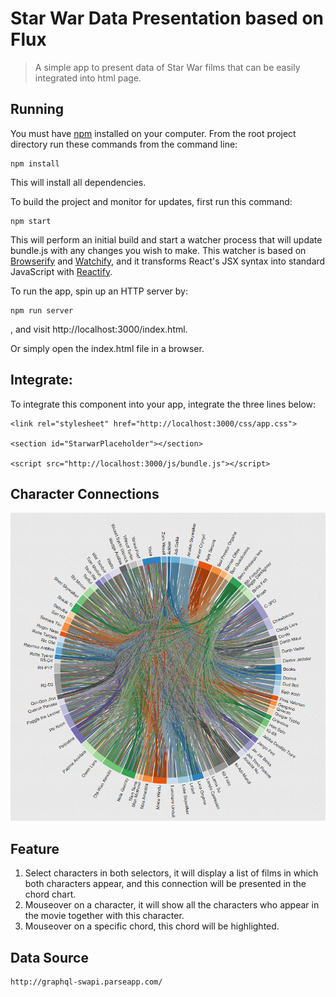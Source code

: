 # Star War Data Presentation based on Flux

> A simple app to present data of Star War films that can be easily integrated into html page.


## Running

You must have [npm](https://www.npmjs.org/) installed on your computer.
From the root project directory run these commands from the command line:

    npm install

This will install all dependencies.

To build the project and monitor for updates, first run this command:

    npm start

This will perform an initial build and start a watcher process that will update bundle.js with any changes you wish to make.  This watcher is based on [Browserify](http://browserify.org/) and [Watchify](https://github.com/substack/watchify), and it transforms React's JSX syntax into standard JavaScript with [Reactify](https://github.com/andreypopp/reactify).

To run the app, spin up an HTTP server by:

    npm run server

, and visit http://localhost:3000/index.html.

Or simply open the index.html file in a browser.

## Integrate:

To integrate this component into your app, integrate the three lines below:

    <link rel="stylesheet" href="http://localhost:3000/css/app.css">

    <section id="StarwarPlaceholder"></section>

    <script src="http://localhost:3000/js/bundle.js"></script>

## Character Connections

![character-connections-chord](starwar.png)


## Feature

1. Select characters in both selectors, it will display a list of films in which both characters appear, and this connection will be presented in the chord chart.
2. Mouseover on a character, it will show all the characters who appear in the movie together with this character.
3. Mouseover on a specific chord, this chord will be highlighted.

## Data Source

    http://graphql-swapi.parseapp.com/